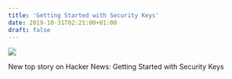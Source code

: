 ```yaml
---
title: 'Getting Started with Security Keys'
date: 2019-10-31T02:21:00+01:00
draft: false
---
```


![](https://ifttt.com/images/no_image_card.png)  

New top story on Hacker News: Getting Started with Security Keys